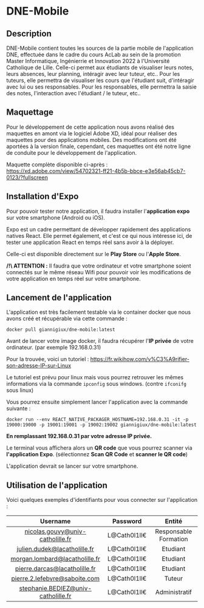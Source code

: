 # DNE-Mobile

## Description

DNE-Mobile contient toutes les sources de la partie mobile de l'application DNE, effectuée dans le cadre du cours AcLab au sein de la promotion Master Informatique, Ingénierrie et Innovation 2022 à l'Université Catholique de Lille.
Celle-ci permet aux étudiants de visualiser leurs notes, leurs absences, leur planning, intéragir avec leur tuteur, etc..
Pour les tuteurs, elle permettra de visualiser les cours que l'étudiant suit, d'intéragir avec lui ou ses responsables.
Pour les responsables, elle permettra la saisie des notes, l'interaction avec l'étudiant / le tuteur, etc..

## Maquettage

Pour le développement de cette application nous avons réalisé des maquettes en amont via le logiciel Adobe XD, idéal pour réaliser des maquettes pour des applications mobiles. Des modifications ont été aportées à la version finale, cependant, ces maquettes ont été notre ligne de conduite pour le développement de l'application.

Maquette complète disponible ci-après : https://xd.adobe.com/view/54702321-ff21-4b5b-bbce-e3e56ab45cb7-0123/?fullscreen

## Installation d'Expo

Pour pouvoir tester notre application, il faudra installer l'**application expo** sur votre smartphone (Android ou iOS).

Expo est un cadre permettant de développer rapidement des applications natives React. Elle permet également, et c'est ce qui nous intéresse ici, de tester une application React en temps réel sans avoir à la déployer.

Celle-ci est disponible directement sur le **Play Store** ou l'**Apple Store**.

**/!\ ATTENTION :** Il faudra que votre ordinateur et votre smartphone soient connectés sur le même réseau Wifi pour pouvoir voir les modifications de votre application en temps réel sur votre smartphone.

## Lancement de l'application

L'application est très facilement testable via le container docker que nous avons créé et récupérable via cette commande :

```
docker pull giannigiux/dne-mobile:latest
```

Avant de lancer votre image docker, il faudra récupérer l'**IP privée** de votre ordinateur. (par exemple 192.168.0.31)

Pour la trouvée, voici un tutoriel : https://fr.wikihow.com/v%C3%A9rifier-son-adresse-IP-sur-Linux

Le tutoriel est prévu pour linux mais vous pourrez retrouver les mêmes informations via la commande `ipconfig` sous windows. (contre `ifconifg` sous linux)

Vous pourrez ensuite simplement lancer l'application avec la commande suivante :

```
docker run --env REACT_NATIVE_PACKAGER_HOSTNAME=192.168.0.31 -it -p 19000:19000 -p 19001:19001 -p 19002:19002 giannigiux/dne-mobile:latest
```

**En remplassant 192.168.0.31 par votre adresse IP privée.**

Le terminal vous affichera alors un **QR code** que vous pourrez scanner via **l'application Expo**. (sélectionnez **Scan QR Code** et **scanner le QR code**)

L'application devrait se lancer sur votre smartphone.

## Utilisation de l'application

Voici quelques exemples d'identifiants pour vous connecter sur l'application :

|Username|Password|Entité|
|:-:|:-:|:-:|
|nicolas.gouvy@univ-catholille.fr|L@Cath0l1ll€|Responsable Formation|
|julien.dudek@lacatholille.fr|L@Cath0l1ll€|Etudiant|
|morgan.lombard@lacatholille.fr|L@Cath0l1ll€|Etudiant|
|pierre.darcas@lacatholille.fr|L@Cath0l1ll€|Etudiant|
|pierre.2.lefebvre@saboite.com|L@Cath0l1ll€|Tuteur|
|stephanie.BEDIEZ@univ-catholille.fr|L@Cath0l1ll€|Administratif|
